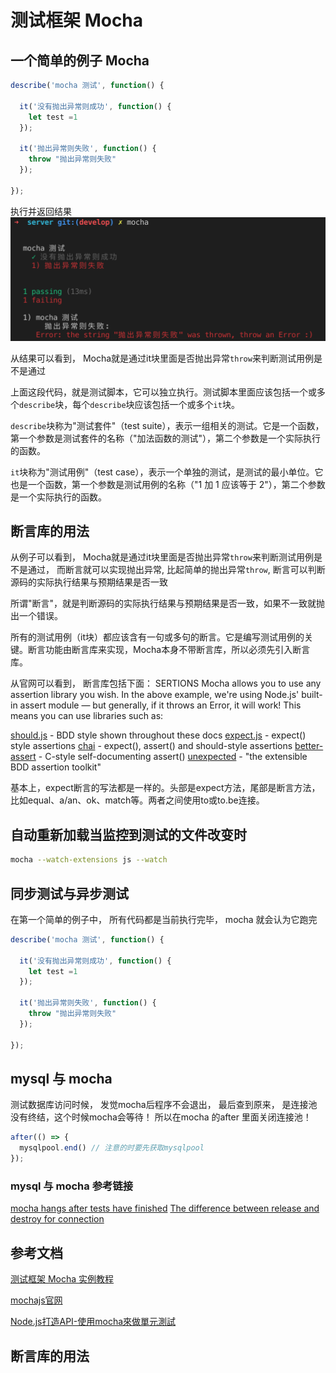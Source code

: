 # 测试框架 Mocha 

## 一个简单的例子 Mocha

``` javascript
describe('mocha 测试', function() {
  
  it('没有抛出异常则成功', function() {
    let test =1
  });

  it('抛出异常则失败', function() {
    throw "抛出异常则失败"
  });

});
```

执行并返回结果
![](2019-03-13-15-36-46.png)

从结果可以看到， Mocha就是通过it块里面是否抛出异常`throw`来判断测试用例是不是通过

上面这段代码，就是测试脚本，它可以独立执行。测试脚本里面应该包括一个或多个`describe`块，每个`describe`块应该包括一个或多个`it`块。

`describe`块称为"测试套件"（test suite），表示一组相关的测试。它是一个函数，第一个参数是测试套件的名称（"加法函数的测试"），第二个参数是一个实际执行的函数。

`it`块称为"测试用例"（test case），表示一个单独的测试，是测试的最小单位。它也是一个函数，第一个参数是测试用例的名称（"1 加 1 应该等于 2"），第二个参数是一个实际执行的函数。


## 断言库的用法

从例子可以看到，  Mocha就是通过it块里面是否抛出异常`throw`来判断测试用例是不是通过， 而断言就可以实现抛出异常, 比起简单的抛出异常`throw`, 断言可以判断源码的实际执行结果与预期结果是否一致

所谓"断言"，就是判断源码的实际执行结果与预期结果是否一致，如果不一致就抛出一个错误。

所有的测试用例（it块）都应该含有一句或多句的断言。它是编写测试用例的关键。断言功能由断言库来实现，Mocha本身不带断言库，所以必须先引入断言库。

从官网可以看到， 断言库包括下面：
SERTIONS
Mocha allows you to use any assertion library you wish. In the above example, we're using Node.js' built-in assert module — but generally, if it throws an Error, it will work! This means you can use libraries such as:

[should.js](https://github.com/shouldjs/should.js) - BDD style shown throughout these docs
[expect.js](https://github.com/LearnBoost/expect.js) - expect() style assertions
[chai](https://www.chaijs.com/) - expect(), assert() and should-style assertions
[better-assert](https://github.com/visionmedia/better-assert) - C-style self-documenting assert()
[unexpected](https://unexpected.js.org/) - "the extensible BDD assertion toolkit"


基本上，expect断言的写法都是一样的。头部是expect方法，尾部是断言方法，比如equal、a/an、ok、match等。两者之间使用to或to.be连接。

## 自动重新加载当监控到测试的文件改变时
``` bash
mocha --watch-extensions js --watch
```

## 同步测试与异步测试

在第一个简单的例子中， 所有代码都是当前执行完毕， mocha 就会认为它跑完
``` javascript
describe('mocha 测试', function() {
  
  it('没有抛出异常则成功', function() {
    let test =1
  });

  it('抛出异常则失败', function() {
    throw "抛出异常则失败"
  });

});
```

## mysql 与 mocha

测试数据库访问时候， 发觉mocha后程序不会退出， 最后查到原来， 是连接池没有终结，这个时候mocha会等待！ 所以在mocha 的after 里面关闭连接池！
``` javascript 
after(() => {
  mysqlpool.end() // 注意的时要先获取mysqlpool
});
```

### mysql 与 mocha 参考链接
[mocha hangs after tests have finished](https://stackoverflow.com/questions/51046665/mocha-hangs-after-tests-have-finished)
[The difference between release and destroy for connection](https://github.com/mysqljs/mysql/issues/1486)






## 参考文档

[测试框架 Mocha 实例教程](http://www.ruanyifeng.com/blog/2015/12/a-mocha-tutorial-of-examples.html)

[mochajs官网](https://mochajs.org/)

[Node.js打造API-使用mocha來做單元測試](https://andy6804tw.github.io/2018/01/15/api-test/)
## 断言库的用法
